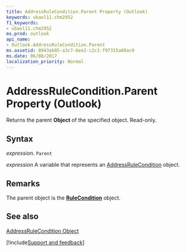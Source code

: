 ```yaml
---
title: AddressRuleCondition.Parent Property (Outlook)
keywords: vbaol11.chm2952
f1_keywords:
- vbaol11.chm2952
ms.prod: outlook
api_name:
- Outlook.AddressRuleCondition.Parent
ms.assetid: 8943ab05-a3c7-6ee2-c2c1-f97315a08ac0
ms.date: 06/08/2017
localization_priority: Normal
---
```



# AddressRuleCondition.Parent Property (Outlook)

Returns the parent  **Object** of the specified object. Read-only.


## Syntax

_expression_. `Parent`

_expression_ A variable that represents an [AddressRuleCondition](./Outlook.AddressRuleCondition.md) object.


## Remarks

The parent object is the  **[RuleCondition](Outlook.RuleCondition.md)** object.


## See also


[AddressRuleCondition Object](Outlook.AddressRuleCondition.md)

[!include[Support and feedback](~/includes/feedback-boilerplate.md)]